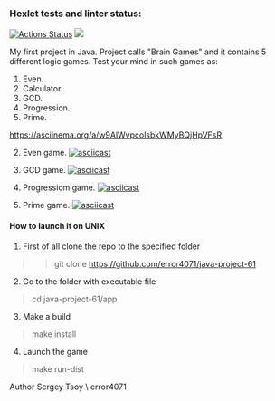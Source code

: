 ### Hexlet tests and linter status:
[![Actions Status](https://github.com/error4071/java-project-61/workflows/hexlet-check/badge.svg)](https://github.com/error4071/java-project-61/actions) <a href="https://codeclimate.com/github/error4071/java-project-61/maintainability"><img src="https://api.codeclimate.com/v1/badges/20302b324a1161512f16/maintainability" /></a>

My first project in Java. Project calls "Brain Games" and it contains 5 different logic games. Test your mind in such games as:

1. Even.
2. Calculator.
3. GCD.
4. Progression.
5. Prime. 

https://asciinema.org/a/w9AlWvpcolsbkWMyBQjHpVFsR

2. Even game.
[![asciicast](https://asciinema.org/a/w9AlWvpcolsbkWMyBQjHpVFsR.svg)](https://asciinema.org/a/w9AlWvpcolsbkWMyBQjHpVFsR)

3. GCD game.
[![asciicast](https://asciinema.org/a/PrXG0NyIT2CrRioqdSSjF2alD.svg)](https://asciinema.org/a/PrXG0NyIT2CrRioqdSSjF2alD)

4. Progressiom game.
[![asciicast](https://asciinema.org/a/GwomRWP9KtXtZ9iWXRjMqPKlP.svg)](https://asciinema.org/a/GwomRWP9KtXtZ9iWXRjMqPKlP)

6. Prime game.
[![asciicast](https://asciinema.org/a/GqEXQcUY7pODCn8a4cZHCiGAg.svg)](https://asciinema.org/a/GqEXQcUY7pODCn8a4cZHCiGAg)


#### How to launch it on  UNIX

1. First of all clone the repo to the specified folder
>> git clone https://github.com/error4071/java-project-61

2. Go to the folder with executable file
> cd java-project-61/app

3. Make a build
> make install

4. Launch the game
> make run-dist

Author
Sergey Tsoy \ error4071
